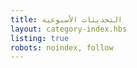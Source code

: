 ```yaml
---
title: التحديثات الأسبوعية
layout: category-index.hbs
listing: true
robots: noindex, follow
---
```

